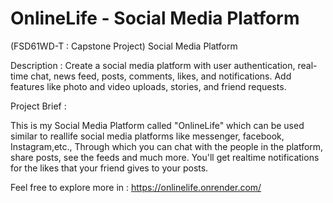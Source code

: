 # OnlineLife - Social Media Platform

(FSD61WD-T : Capstone Project)
Social Media Platform

Description :
Create a social media platform with user authentication, real-time chat, news feed, posts, comments, likes, and notifications. 
Add features like photo and video uploads, stories, and friend requests. 

Project Brief :

This is my Social Media Platform called "OnlineLife" which can be used similar to reallife social media platforms like messenger, facebook, Instagram,etc.,
Through which you can chat with the people in the platform, share posts, see the feeds and much more.
You'll get realtime notifications for the likes that your friend gives to your posts.

Feel free to explore more in : https://onlinelife.onrender.com/
